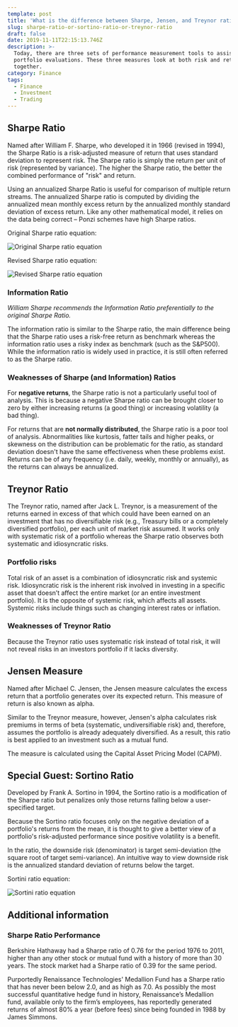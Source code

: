 ```yaml
---
template: post
title: 'What is the difference between Sharpe, Jensen, and Treynor ratios?'
slug: sharpe-ratio-or-sortino-ratio-or-treynor-ratio
draft: false
date: 2019-11-11T22:15:13.746Z
description: >-
  Today, there are three sets of performance measurement tools to assist with
  portfolio evaluations. These three measures look at both risk and return
  together.
category: Finance
tags:
  - Finance
  - Investment
  - Trading
---
```

## Sharpe Ratio

Named after William F. Sharpe, who developed it in 1966 (revised in 1994), the Sharpe Ratio is a risk-adjusted measure of return that uses standard deviation to represent risk. The Sharpe ratio is simply the return per unit of risk (represented by variance).  The higher the Sharpe ratio, the better the combined performance of "risk" and return.

Using an annualized Sharpe Ratio is useful for comparison of multiple return streams.  The annualized Sharpe ratio is computed by dividing the annualized mean monthly excess return by the annualized monthly standard deviation of excess return. Like any other mathematical model, it relies on the data being correct – Ponzi schemes have high Sharpe ratios.

Original Sharpe ratio equation:

![Original Sharpe ratio equation](/media/sharpe-og.svg "Original Sharpe ratio equation")

Revised Sharpe ratio equation:

![Revised Sharpe ratio equation](/media/sharpe.svg "Revised Sharpe ratio equation")

### Information Ratio

_William Sharpe recommends the Information Ratio preferentially to the original Sharpe Ratio._

The information ratio is similar to the Sharpe ratio, the main difference being that the Sharpe ratio uses a risk-free return as benchmark whereas the information ratio uses a risky index as benchmark (such as the S&P500). While the information ratio is widely used in practice, it is still often referred to as the Sharpe ratio. 

### Weaknesses of Sharpe (and Information) Ratios

For **negative returns**, the Sharpe ratio is not a particularly useful tool of analysis. This is because a negative Sharpe ratio can be brought closer to zero by either increasing returns (a good thing) or increasing volatility (a bad thing).

For returns that are **not normally distributed**, the Sharpe ratio is a poor tool of analysis. Abnormalities like kurtosis, fatter tails and higher peaks, or skewness on the distribution can be problematic for the ratio, as standard deviation doesn't have the same effectiveness when these problems exist. Returns can be of any frequency (i.e. daily, weekly, monthly or annually), as the returns can always be annualized.

## Treynor Ratio

The Treynor ratio, named after Jack L. Treynor, is a measurement of the returns earned in excess of that which could have been earned on an investment that has no diversifiable risk (e.g., Treasury bills or a completely diversified portfolio), per each unit of market risk assumed. It works only with systematic risk of a portfolio whereas the Sharpe ratio observes both systematic and idiosyncratic risks. 

### Portfolio risks

Total risk of an asset is a combination of idiosyncratic risk and systemic risk. Idiosyncratic risk is the inherent risk involved in investing in a specific asset that doesn’t affect the entire market (or an entire investment portfolio). It is the opposite of systemic risk, which affects all assets. Systemic risks include things such as changing interest rates or inflation.

### Weaknesses of Treynor Ratio

Because the Treynor ratio uses systematic risk instead of total risk, it will not reveal risks in an investors portfolio if it lacks diversity.

## Jensen Measure

Named after Michael C. Jensen, the Jensen measure calculates the excess return that a portfolio generates over its expected return. This measure of return is also known as alpha.

Similar to the Treynor measure, however, Jensen's alpha calculates risk premiums in terms of beta (systematic, undiversifiable risk) and, therefore, assumes the portfolio is already adequately diversified. As a result, this ratio is best applied to an investment such as a mutual fund.

The measure is calculated using the Capital Asset Pricing Model (CAPM).

## Special Guest: Sortino Ratio

Developed by Frank A. Sortino in 1994, the Sortino ratio is a modification of the Sharpe ratio  but penalizes only those returns falling below a user-specified target. 

Because the Sortino ratio focuses only on the negative deviation of a portfolio's returns from the mean, it is thought to give a better view of a portfolio's risk-adjusted performance since positive volatility is a benefit.

In the ratio, the downside risk (denominator) is target semi-deviation (the square root of target semi-variance). An intuitive way to view downside risk is the annualized standard deviation of returns below the target.

Sortini ratio equation:

![Sortini ratio equation](/media/sortini.svg "Sortini ratio equation")

## Additional information
### Sharpe Ratio Performance

Berkshire Hathaway had a Sharpe ratio of 0.76 for the period 1976 to 2011, higher than any other stock or mutual fund with a history of more than 30 years. The stock market had a Sharpe ratio of 0.39 for the same period.

Purportedly Renaissance Technologies' Medallion Fund has a Sharpe ratio that has never been below 2.0, and as high as 7.0. As possibly the most successful quantitative hedge fund in history, Renaissance’s Medallion fund, available only to the firm’s employees, has reportedly generated returns of almost 80% a year (before fees) since being founded in 1988 by James Simmons.
